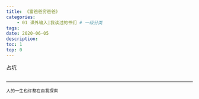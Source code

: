 ```yaml
---
title: 《富爸爸穷爸爸》
categories:
    - 01 课外输入|我读过的书们 # 一级分类
tags:
date: 2020-06-05
description: 
toc: 1
top: 0
---
```


占坑

## 

--------------------------------
<small>人的一生也许都在自我探索</small>